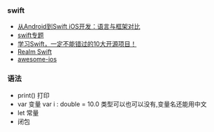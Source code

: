 ### swift

- [从Android到Swift iOS开发：语言与框架对比](http://www.infoq.com/cn/articles/from-android-to-swift-ios)
- [swift专题](http://www.cocoachina.com/special/swift/)
- [学习Swift，一定不能错过的10大开源项目！](http://www.cocoachina.com/game/20141013/9896.html)
- [Realm Swift](https://realm.io/cn/products/swift/)
- [awesome-ios](https://github.com/vsouza/awesome-ios)

### 语法

- print() 打印
- var 变量 var i : double = 10.0  类型可以也可以没有,变量名还能用中文 
- let 常量
- 闭包